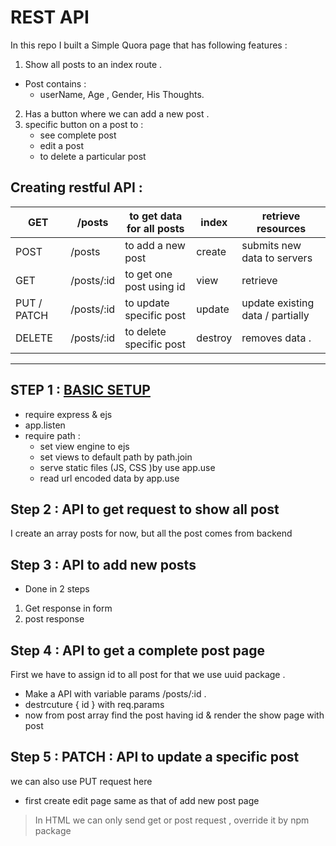 # REST API 

In this repo I built a Simple Quora page that has following features :

1. Show all posts to an index route . 
  - Post contains :
     - userName, Age , Gender, His Thoughts.   
2. Has a button where we can add a new post .
3. specific button on a post to :
   - see complete post 
   - edit a post 
   - to delete a particular post  

## Creating restful API :

| GET  | /posts  | to get data for all posts  | index |  retrieve resources |
| --- | --- | --- | --- | --- |
| POST | /posts | to add a new post | create | submits new data to servers  |
| GET | /posts/:id | to get one post using id | view | retrieve  |
| PUT / PATCH | /posts/:id | to update specific post  | update | update existing data / partially  |
| DELETE | /posts/:id | to delete specific post | destroy  | removes data . |

---

## STEP 1 : [BASIC SETUP](index.js) 
- require express & ejs
- app.listen
- require path : 
   - set view engine to ejs 
   - set views to default path by path.join
   - serve static files (JS, CSS )by use app.use 
   - read url encoded data by app.use 

## Step 2 : API to get request to show all post

I create an array posts for now, but all the post comes from backend 

## Step 3 : API to add new posts 
 - Done in 2 steps 
 1. Get response in form 
 2. post response 

## Step 4 : API to get a complete post page 
First we have to assign id to all post for that we use uuid package .
- Make a API with variable params /posts/:id . 
- destrcuture { id } with req.params
- now from post array find the post having id & render the show page with post 

## Step 5 : PATCH : API to update a specific post 
we can also use PUT request here 
- first create edit page same as that of add new post page 

>In HTML we can only send get or post request , override it by npm package 

